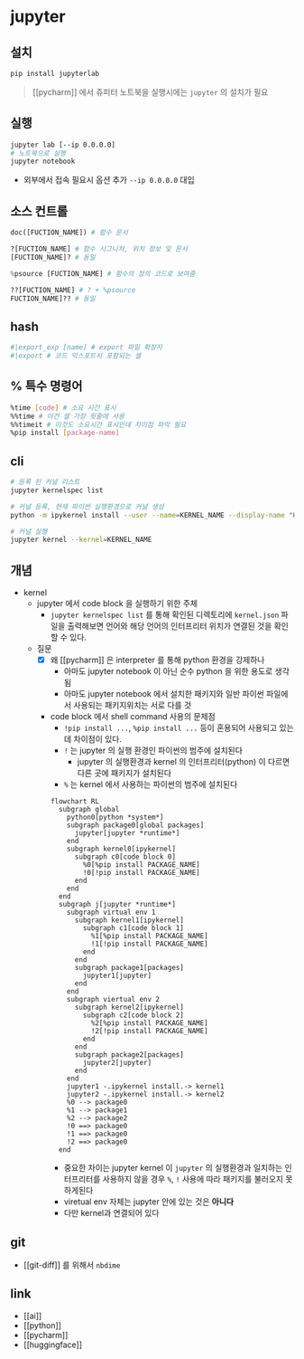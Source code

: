# jupyter

## 설치
```sh 
pip install jupyterlab
```
> [[pycharm]] 에서 쥬피터 노트북을 실행시에는 `jupyter` 의 설치가 필요

## 실행
```sh 
jupyter lab [--ip 0.0.0.0]
# 노트북으로 실행
jupyter notebook
```
- 외부에서 접속 필요시 옵션 추가 `--ip 0.0.0.0` 대입

## 소스 컨트롤
```python
doc([FUCTION_NAME]) # 함수 문서

?[FUCTION_NAME] # 함수 시그니처, 위치 정보 및 문서
[FUCTION_NAME]? # 동일

%psource [FUCTION_NAME] # 함수의 정의 코드로 보여줌

??[FUCTION_NAME] # ? + %psource
FUCTION_NAME]?? # 동일
```


## hash
```sh 
#|export_exp [name] # export 파일 확장자
#|export # 코드 익스포트시 포함되는 셀
```

## % 특수 명령어
```sh 
%time [code] # 소요 시간 표시
%%time # 이건 셀 가장 윗줄에 사용
%%timeit # 이것도 소요시간 표시인데 차이점 파악 필요
%pip install [package-name]
```

## cli
```sh 
# 등록 된 커널 리스트
jupyter kernelspec list

# 커널 등록, 현재 파이썬 실행환경으로 커널 생성
python -m ipykernel install --user --name=KERNEL_NAME --display-name "KERNEL DISPLAY NAME"

# 커널 실행
jupyter kernel --kernel=KERNEL_NAME
```

## 개념
- kernel
  - jupyter 에서 code block 을 실행하기 위한 주체
    - `jupyter kernelspec list` 를 통해 확인된 디렉토리에 `kernel.json` 파일을 출력해보면 언어와 해당 언어의 인터프리터 위치가 연결된 것을 확인할 수 있다.
  - 질문
    - [X] 왜 [[pycharm]] 은 interpreter 를 통해 python 환경을 강제하나
      - 아마도 jupyter notebook 이 아닌 순수 python 을 위한 용도로 생각됨
      - 아마도 jupyter notebook 에서 설치한 패키지와 일반 파이썬 파일에서 사용되는 패키지위치는 서로 다를 것
    - code block 에서 shell command 사용의 문제점
      - `!pip install ...`, `%pip install ...` 등이 혼용되어 사용되고 있는데 차이점이 있다.
      - `!` 는 jupyter 의 실행 환경인 파이썬의 범주에 설치된다
        - jupyter 의 실행환경과 kernel 의 인터프리터(python) 이 다르면 다른 곳에 패키지가 설치된다
      - `%` 는 kernel 에서 사용하는 파이썬의 범주에 설치된다
      ```mermaid
      flowchart RL
        subgraph global
          python0[python *system*]
          subgraph package0[global packages]
            jupyter[jupyter *runtime*]
          end
          subgraph kernel0[ipykernel]
            subgraph c0[code block 0]
              %0[%pip install PACKAGE_NAME]
              !0[!pip install PACKAGE_NAME]
            end
          end
        end
        subgraph j[jupyter *runtime*]
          subgraph virtual env 1
            subgraph kernel1[ipykernel]
              subgraph c1[code block 1]
                %1[%pip install PACKAGE_NAME]
                !1[!pip install PACKAGE_NAME]
              end
            end
            subgraph package1[packages]
              jupyter1[jupyter]
            end
          end
          subgraph viertual env 2
            subgraph kernel2[ipykernel]
              subgraph c2[code block 2]
                %2[%pip install PACKAGE_NAME]
                !2[!pip install PACKAGE_NAME]
              end
            end
            subgraph package2[packages]
              jupyter2[jupyter]
            end
          end
          jupyter1 -.ipykernel install.-> kernel1
          jupyter2 -.ipykernel install.-> kernel2
          %0 --> package0
          %1 --> package1
          %2 --> package2
          !0 ==> package0
          !1 ==> package0
          !2 ==> package0
        end
      ```
      - 중요한 차이는 jupyter kernel 이 `jupyter` 의 실행환경과 일치하는 인터프리터를 사용하지 않을 경우 `%`, `!` 사용에 따라 패키지를 불러오지 못하게된다
      - viretual env 자체는 jupyter 안에 있는 것은 **아니다**
      - 다만 kernel과 연결되어 있다

## git
- [[git-diff]] 를 위해서 `nbdime`

## link
- [[ai]]
- [[python]]
- [[pycharm]]
- [[huggingface]]
